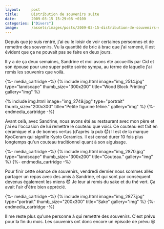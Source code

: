 ```yaml
---
layout:     post
title:      Distribution de souvenirs suite
date:       2009-03-15 15:29:08 +0100
categories: ["Divers"]
image:      /assets/images/posts/2009-03-15-distribution-de-souvenirs-suite/img_2514.jpg
---
```


Depuis que je suis rentré, j'ai eu le loisir de voir certaines personnes et de remettre des souvenirs. Vu la
quantité de bric à brac que j'ai ramené, il est évident que ça ne pouvait pas se faire en deux jours.

<!--more-->

Il y a de ça deux semaines, Sandrine et moi avons été accueillis par Cid et son épouse pour une super petite soirée
sympa, au terme de laquelle j'ai remis les souvenirs que voilà.

{%- media_cartridge -%}
{% include img.html
    image="img_2514.jpg"
    type="landscape"
    thumb_size="300x200"
    title="Wood Block Printing"
    gallery="img"
%}

{% include img.html
    image="img_2749.jpg"
    type="portrait"
    thumb_size="200x300"
    title="Petite figurine féline."
    gallery="img"
%}
{%- endmedia_cartridge -%}

Avant celà, avec Sandrine, nous avons été au restaurant avec mon père et j'ai eu l'occasion de lui remettre le
couteau que voici. Ce couteau est fait en céramique et a de bonnes vertus (d'après la pub :smiling_imp:) Il est de
la marque KyoCeram qui signifie Kyoto Ceramics. Il est censé durer 10 fois plus longtemps qu'un couteau
traditionnel quant à son aiguisage.

{%- media_cartridge -%}
{% include img.html
    image="img_2870.jpg"
    type="landscape"
    thumb_size="300x200"
    title="Couteau."
    gallery="img"
%}
{%- endmedia_cartridge -%}

Pour finir cette séance de souvenirs, vendredi dernier nous sommes allés partager un repas avec des amis à
Sandrine, et qui sont par conséquent devenus également les miens :smiling_imp: Je leur ai remis du sake et du thé
vert. Ça avait l'air d'être bien apprécié.

{%- media_cartridge -%}
{% include img.html
    image="img_2877.jpg"
    type="portrait"
    thumb_size="200x300"
    title="Sake"
    gallery="img"
%}
{%- endmedia_cartridge -%}

Il me reste plus qu'une personne à qui remettre des souvenirs. C'est prévu pour la fin du mois. Les souvenirs ont
donc encore un épisode de prévu :laughing: